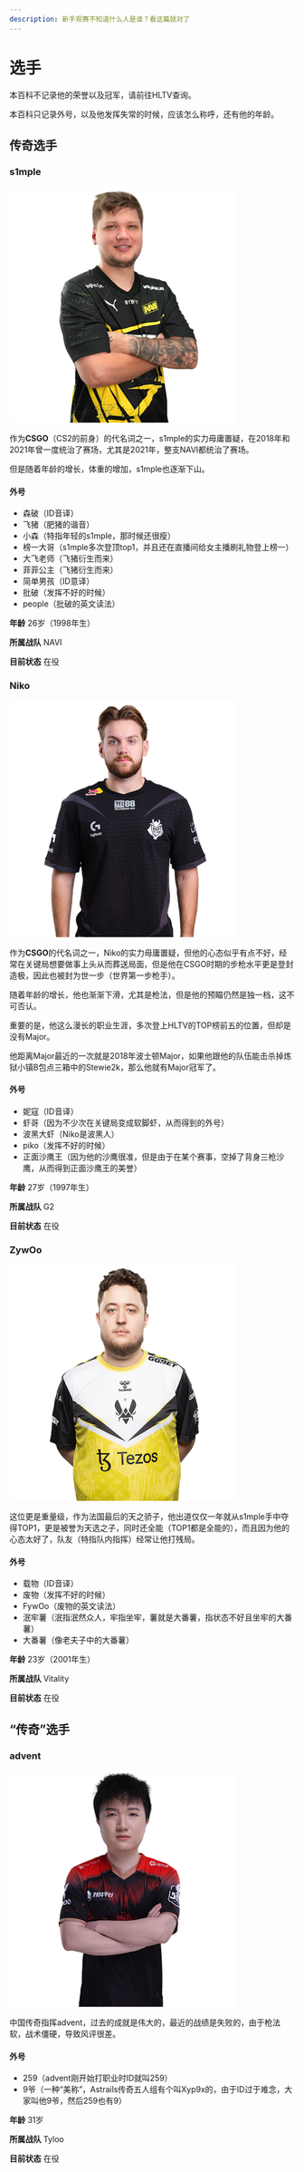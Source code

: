 ```yaml
---
description: 新手观赛不知道什么人是谁？看这篇就对了
---
```


# 选手

本百科不记录他的荣誉以及冠军，请前往HLTV查询。

本百科只记录外号，以及他发挥失常的时候，应该怎么称呼，还有他的年龄。

## 传奇选手

### s1mple

![s1mple](Players/s1mple.png)

作为**CSGO**（CS2的前身）的代名词之一，s1mple的实力毋庸置疑，在2018年和2021年曾一度统治了赛场，尤其是2021年，整支NAVI都统治了赛场。

但是随着年龄的增长，体重的增加，s1mple也逐渐下山。

#### 外号

+ 森破（ID音译）
+ 飞猪（肥猪的谐音）
+ 小森（特指年轻的s1mple，那时候还很瘦）
+ 榜一大哥（s1mple多次登顶top1，并且还在直播间给女主播刷礼物登上榜一）
+ 大飞老师（飞猪衍生而来）
+ 菲菲公主（飞猪衍生而来）
+ 简单男孩（ID意译）
+ 批破（发挥不好的时候）
+ people（批破的英文读法）

**年龄** 26岁（1998年生）

**所属战队** NAVI

**目前状态** 在役

### Niko

![Niko](Players/Niko.png)

作为**CSGO**的代名词之一，Niko的实力毋庸置疑，但他的心态似乎有点不好，经常在关键局想要做事上头从而葬送局面，但是他在CSGO时期的步枪水平更是登封造极，因此也被封为世一步（世界第一步枪手）。

随着年龄的增长，他也渐渐下滑，尤其是枪法，但是他的预瞄仍然是独一档，这不可否认。

重要的是，他这么漫长的职业生涯，多次登上HLTV的TOP榜前五的位置，但却是没有Major。

他距离Major最近的一次就是2018年波士顿Major，如果他跟他的队伍能击杀掉炼狱小镇B包点三箱中的Stewie2k，那么他就有Major冠军了。

#### 外号

+ 妮寇（ID音译）
+ 虾哥（因为不少次在关键局变成软脚虾，从而得到的外号）
+ 波黑大虾（Niko是波黑人）
+ piko（发挥不好的时候）
+ 正面沙鹰王（因为他的沙鹰很准，但是由于在某个赛事，空掉了背身三枪沙鹰，从而得到正面沙鹰王的美誉）

**年龄** 27岁（1997年生）

**所属战队** G2

**目前状态** 在役

### ZywOo

![ZywOo](Players/ZywOo.png)

这位更是重量级，作为法国最后的天之骄子，他出道仅仅一年就从s1mple手中夺得TOP1，更是被誉为天选之子，同时还全能（TOP1都是全能的），而且因为他的心态太好了，队友（特指队内指挥）经常让他打残局。

#### 外号

+ 载物（ID音译）
+ 废物（发挥不好的时候）
+ FywOo（废物的英文读法）
+ 泯牢薯（泯指泯然众人，牢指坐牢，薯就是大番薯，指状态不好且坐牢的大番薯）
+ 大番薯（像老夫子中的大番薯）

**年龄** 23岁（2001年生）

**所属战队** Vitality

**目前状态** 在役

## “传奇”选手

### advent

![advent](Players/advent.png)

中国传奇指挥advent，过去的成就是伟大的，最近的战绩是失败的，由于枪法软，战术僵硬，导致风评很差。

#### 外号

+ 259（advent刚开始打职业时ID就叫259）
+ 9爷（一种“美称”，Astrails传奇五人组有个叫Xyp9x的，由于ID过于难念，大家叫他9爷，然后259也有9）

**年龄** 31岁

**所属战队** Tyloo

**目前状态** 在役
